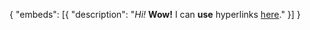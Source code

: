 {
  "embeds": [{
    "description": "*Hi!* **Wow!** I can __use__ hyperlinks [here](https://discordapp.com)."
  }]
}
